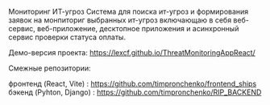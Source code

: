 Мониторинг ИТ-угроз
Система для поиска ит-угроз и формирования заявок на монпиториг выбранных ит-угроз включающаю в себя веб-сервис, веб-приложение, десктопное приложения и асинхронный сервис проверки статуса оплаты.

Демо-версия проекта: https://lexcf.github.io/ThreatMonitoringAppReact/

Смежные репозитории:

фронтенд (React, Vite) : https://github.com/timpronchenko/frontend_ships
бэкенд (Pyhton, Django) : https://github.com/timpronchenko/RIP_BACKEND
